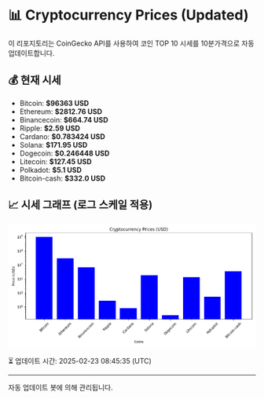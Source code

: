 
# 📊 Cryptocurrency Prices (Updated)

이 리포지토리는 CoinGecko API를 사용하여 코인 TOP 10 시세를 10분가격으로 자동 업데이트합니다.

## 💰 현재 시세
- Bitcoin: **$96363 USD**
- Ethereum: **$2812.76 USD**
- Binancecoin: **$664.74 USD**
- Ripple: **$2.59 USD**
- Cardano: **$0.783424 USD**
- Solana: **$171.95 USD**
- Dogecoin: **$0.246448 USD**
- Litecoin: **$127.45 USD**
- Polkadot: **$5.1 USD**
- Bitcoin-cash: **$332.0 USD**

## 📈 시세 그래프 (로그 스케일 적용)
![Crypto Prices](crypto_prices.png)

⏳ 업데이트 시간: 2025-02-23 08:45:35 (UTC)

---
자동 업데이트 봇에 의해 관리됩니다.
